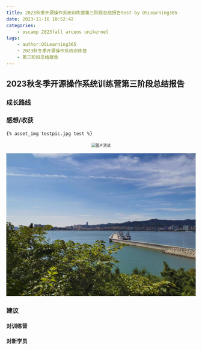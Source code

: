 ```yaml
---
title: 2023秋季开源操作系统训练营第三阶段总结报告test by OSLearning365
date: 2023-11-16 10:52:42
categories: 
    - oscamp 2023fall arceos unikernel
tags:
    - author:OSLearning365
    - 2023秋冬季开源操作系统训练营
    - 第三阶段总结报告
---
```


## 2023秋冬季开源操作系统训练营第三阶段总结报告



### 成长路线



### 感想/收获

```
{% asset_img testpic.jpg test %}
```



<div style="text-align:center">
   <img src=".\project1-sunny\testpic.jpg.svg" alt="图片测试" style="zoom:70%"/>
</div>

![testpic](.\project1-sunny\testpic.jpg)

### 建议

#### 对训练营



#### 对新学员

